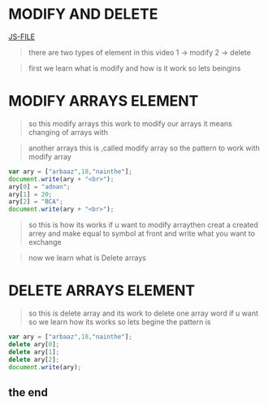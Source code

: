 # MODIFY AND DELETE
[JS-FILE](/js/36-modify-and-delete-arrays.js)

 >there are two types of element in this video 1 -> modify 2 -> delete 

 > first we learn what is modify and how is it work so lets beingins

# MODIFY ARRAYS ELEMENT
>so this modify arrays this work to modify our arrays it means changing of arrays with

>another arrays this is ,called modify array so the pattern to work with modify array

```javascript
var ary = ["arbaaz",18,"nainthe"];
document.write(ary + "<br>");
ary[0] = "adnan";
ary[1] = 20;
ary[2] = "BCA";
document.write(ary + "<br>");
```
>so this is how its works if u want to modify arraythen creat a created arrey and make equal to symbol at front and write what you want to exchange

>now we learn what is Delete arrays


# DELETE ARRAYS ELEMENT
>so this is delete array and its work to delete one array word if u want so we learn how its works so lets begine the pattern is

```javascript
var ary = ["arbaaz",18,"nainthe"];
delete ary[0];
delete ary[1];
delete ary[2];
document.write(ary);
```
## the end 
